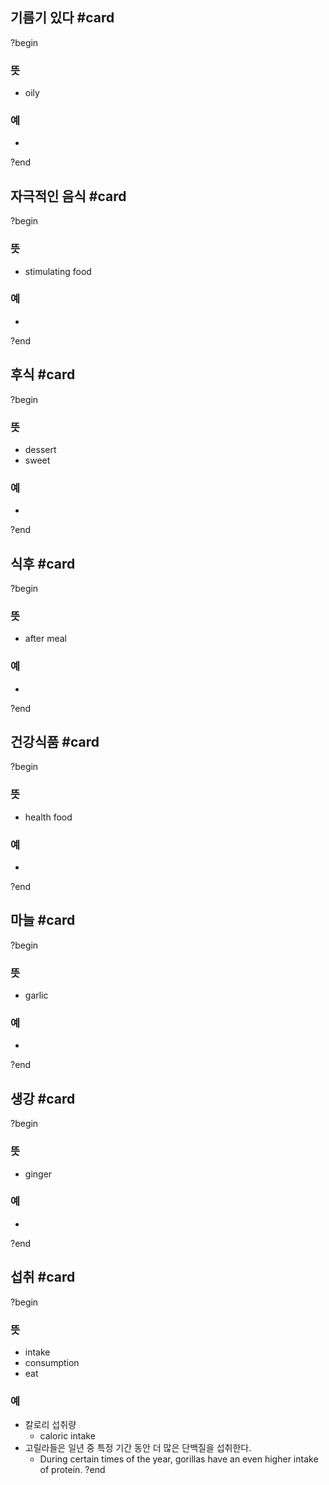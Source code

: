 ## 기름기 있다 #card
?begin
### 뜻
- oily
### 예
-
?end


## 자극적인 음식 #card
?begin
### 뜻
- stimulating food
### 예
-
<!--SR:!2025-09-02,65,270-->
?end


## 후식 #card
?begin
### 뜻
- dessert
- sweet
### 예
-
?end


## 식후 #card
?begin
### 뜻
- after meal
### 예
-
<!--SR:!2025-07-23,17,250-->
?end


## 건강식품 #card
?begin
### 뜻
- health food
### 예
-
<!--SR:!2025-07-09,3,250-->
?end


## 마늘 #card
?begin
### 뜻
- garlic
### 예
-
?end


## 생강 #card
?begin
### 뜻
- ginger
### 예
-
<!--SR:!2025-07-11,13,230-->
?end


## 섭취 #card
?begin
### 뜻
- intake
- consumption
- eat
### 예
- 칼로리 섭취량
	- caloric intake
- 고릴라들은 일년 중 특정 기간 동안 더 많은 단백질을 섭취한다.
	- During certain times of the year, gorillas have an even higher intake of protein.
?end




